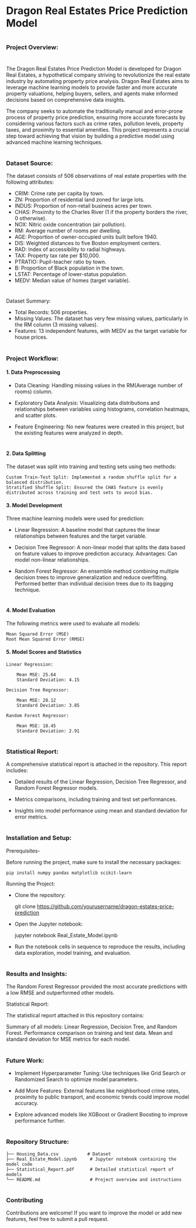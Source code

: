 
# Dragon Real Estates Price Prediction Model
#

### Project Overview:
#
The Dragon Real Estates Price Prediction Model is developed for Dragon Real Estates, a hypothetical company striving to revolutionize the real estate industry by automating property price analysis. Dragon Real Estates aims to leverage machine learning models to provide faster and more accurate property valuations, helping buyers, sellers, and agents make informed decisions based on comprehensive data insights.

The company seeks to automate the traditionally manual and error-prone process of property price prediction, ensuring more accurate forecasts by considering various factors such as crime rates, pollution levels, property taxes, and proximity to essential amenities. This project represents a crucial step toward achieving that vision by building a predictive model using advanced machine learning techniques.

#
### Dataset Source:

The dataset consists of 506 observations of real estate properties with the following attributes:

- CRIM: Crime rate per capita by town.
- ZN: Proportion of residential land zoned for large lots.
- INDUS: Proportion of non-retail business acres per town.
- CHAS: Proximity to the Charles River (1 if the property borders the river, 0 otherwise).
- NOX: Nitric oxide concentration (air pollution).
- RM: Average number of rooms per dwelling.
- AGE: Proportion of owner-occupied units built before 1940.
- DIS: Weighted distances to five Boston employment centers.
- RAD: Index of accessibility to radial highways.
- TAX: Property tax rate per $10,000.
- PTRATIO: Pupil-teacher ratio by town.
- B: Proportion of Black population in the town.
- LSTAT: Percentage of lower-status population.
- MEDV: Median value of homes (target variable).

#
Dataset Summary:

- Total Records: 506 properties.
- Missing Values: The dataset has very few missing values, particularly in the RM column (3 missing values).
- Features: 13 independent features, with MEDV as the target variable for house prices.
    
#

### Project Workflow:

#### 1. Data Preprocessing

- Data Cleaning: Handling missing values in the RM(Average number of rooms) column. 

- Exploratory Data Analysis: Visualizing data distributions and relationships between variables using histograms, correlation heatmaps, and scatter plots.

- Feature Engineering: No new features were created in this project, but the existing features were analyzed in depth.

#
#### 2. Data Splitting

The dataset was split into training and testing sets using two methods:


    Custom Train-Test Split: Implemented a random shuffle split for a balanced distribution.
    Stratified Shuffle Split: Ensured the CHAS feature is evenly distributed across training and test sets to avoid bias.


#### 3. Model Development

Three machine learning models were used for prediction:

- Linear Regression: A baseline model that captures the linear relationships between features and the target variable.

- Decision Tree Regressor: A non-linear model that splits the data based on feature values to improve prediction accuracy. Advantages: Can model non-linear relationships.

- Random Forest Regressor: An ensemble method combining multiple decision trees to improve generalization and reduce overfitting. Performed better than individual decision trees due to its bagging technique.
#

#### 4. Model Evaluation

The following metrics were used to evaluate all models:

    Mean Squared Error (MSE)
    Root Mean Squared Error (RMSE)

#### 5. Model Scores and Statistics

    Linear Regression:
        
        Mean MSE: 25.64
        Standard Deviation: 4.15

    Decision Tree Regressor:
    
        Mean MSE: 28.12
        Standard Deviation: 3.85

    Random Forest Regressor:

        Mean MSE: 18.45
        Standard Deviation: 2.91
        
#

### Statistical Report:

A comprehensive statistical report is attached in the repository. This report includes:

- Detailed results of the Linear Regression, Decision Tree Regressor, and Random Forest Regressor models.

- Metrics comparisons, including training and test set performances.

- Insights into model performance using mean and standard deviation for error metrics.

#
### Installation and Setup:

Prerequisites-

Before running the project, make sure to install the necessary packages:

    pip install numpy pandas matplotlib scikit-learn


Running the Project:

- Clone the repository:

    git clone https://github.com/yourusername/dragon-estates-price-prediction


- Open the Jupyter notebook:

    jupyter notebook Real_Estate_Model.ipynb

- Run the notebook cells in sequence to reproduce the results, including data exploration, model training, and evaluation.

#
### Results and Insights:

The Random Forest Regressor provided the most accurate predictions with a low RMSE and outperformed other models.


Statistical Report:

The statistical report attached in this repository contains:

Summary of all models: Linear Regression, Decision Tree, and Random Forest. Performance comparison on training and test data. Mean and standard deviation for MSE metrics for each model.

#
### Future Work:

- Implement Hyperparameter Tuning: Use techniques like Grid Search or Randomized Search to optimize model parameters.

-  Add More Features: External features like neighborhood crime rates, proximity to public transport, and economic trends could improve model accuracy.

- Explore advanced models like XGBoost or Gradient Boosting to improve performance further.
#

### Repository Structure:

    ├── Housing_Data.csv           # Dataset
    ├── Real_Estate_Model.ipynb     # Jupyter notebook containing the model code
    ├── Statistical_Report.pdf      # Detailed statistical report of models
    └── README.md                   # Project overview and instructions

#
### Contributing

Contributions are welcome! If you want to improve the model or add new features, feel free to submit a pull request.
